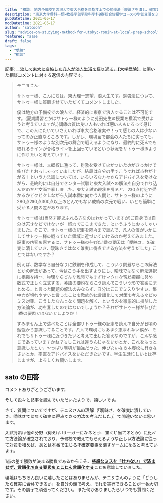 ```yaml
---
title: "相談: 地方予備校での浪人で東大合格を目指す上での勉強法「曖昧さを潰し、確実に特典する」"
description: "東京大学理科一類→教養学部学際科学科B群総合情報学コースの学部生活をふりかえります"
pubDatetime: 2021-05-17
modDatetime: 2021-05-17
author: "satoooh"
slug: "advice-on-studying-method-for-utokyo-ronin-at-local-prep-school"
featured: false
draft: false
tags:
  - "受験"
  - "相談"
---
```


記事: [一浪して東大に合格した凡人が浪人生活を振り返る。【大学受験】](/posts/journey-to-utokyo) に頂いた相談コメントに対する返信の内容です。

> テニヌさん:
>
> サトゥー様、こんにちは。東大理一志望、浪人生です。勉強法について、サトゥー様に質問させていただくてコメントしました。
>
> 僕は地方の予備校での浪人で、経済的に東京で浪人することは不可能です。(夏期講習とかはサトゥー様のように苑田先生の授業を横浜で受けようと考えていますが。)講師の質は良い人もいれば悪い人もいるって感じで、この人にたいていさえいれば東大合格確実や！って感じの人は少ないってのが正直なところです。しかし、環境面で都会の人たちに劣っても、サトゥー様のような別次元の舞台で戦えるようになり、最終的に死んでも取れるラインが合格ラインを上回っているという状況をサトゥー様のように作りたいと考えています。
>
> サトゥー様は、本郷校に通って、刺激を受けて火がついたのがきっかけで伸びたとおっしゃっていましたが、結局は自分の手でこうすれば点数が上がる！という方法論については、いろいろな方々からアドバイスを受けながら、最終的には自分でセンター試験と東大入試への解法を自分で作り込んだのだと文面で察しました。東大入試の現状を見ると、230点付近で受かるかビクビクしながら入試本番に向かう人間と、サトゥー様のように280点290点300点以上のとんでもない成績の次元で戦い、いとも簡単に受かる人間の差があります。
>
> サトゥー様は(当然才能あふれる方なのはわかっていますが)ご自身では自分は天才などではないが、努力でここまできた、というふうにおっしゃいました。そこで、サトゥー様の記事を隅々まで読んで、凡人の僕がいかにしてサトゥー様の戦っていた領域に近づいていけるのか考えてみました。記事の内容を察するに、サトゥー様の伸びた1番の要因は「曖昧さ、を確実に潰していき、曖昧さではなく確実に得点できる方法を考えだした」ことではないですか？
>
> 例えば、数学なら自分なりに鉄則を作成して、こういう問題ならこの解法とかの解法があって、今はこう手を出すようにし、曖昧ではなく解法選択に根拠を持つ、物理ならどんな難問でもまずはマクロな現状把握に努め、数式で正しく立式する、英語の要約ならこう読んでこういう形で答案にまとめる、と言った問題の解法のみならず、自分はここでミスりやすい、集中力が切れやすいと言ったことを徹底的に言語化して対策を考えるなどのミス対策、こうしたなんとなく問題を解く、というのを徹底的に排除した方法論が、功を奏したのではないでしょうか？それがサトゥー様が伸びた1番の要因ではないでしょうか？
>
> すみません上で述べたことは全部サトゥー様の記事を読んで自分が日頃の勉強から意識してることです。凡人で環境にもあまり恵まれない僕が、それでもサトゥー様に近づきたいと考えて出した答えなのですが、こんな感じであっていますかね？もしこれは違うんじゃないかとか、これをもっと意識したとか、やっぱり環境が最強だった、伸びたいなら本郷校に行きなさいとか、率直なアドバイスをいただきたいです。学生生活忙しいとは存じますが、よろしくお願いします。

## sato の回答

コメントありがとうございます。

そして色々と記事を読んでいただいたようで、嬉しいです。

さて、質問についてですが、テニヌさんの理解（「曖昧さ、を確実に潰していき、曖昧さではなく確実に得点できる方法を考えだした」）で間違いないと思います。

入試対策は他の分野（例えばJリーガーになるとか、宝くじ当てるとか）に比べて方法論が確立されており、予備校で教えてもらえるような正しい方法論に従って対策を積めば、あとは本番で生じる不確定要素を潰すゲームになると考えています。

1点の差で勝敗が決まる勝負であるからこそ、<u>**些細なミスを「仕方ない」で済ませず、言語化できる要素をとことん言語化する**</u>ことを意識していました。

環境はもちろん良いに越したことはありませんが、テニヌさんのように「どうしたら確実に合格できるか」を自分の頭で考え、それを実行できることが一番大切です。その調子で頑張ってください。
また何かありましたらいつでも質問ください。
